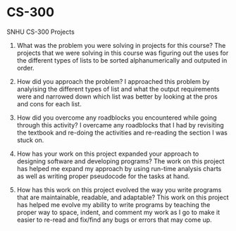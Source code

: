 # CS-300
SNHU CS-300 Projects

1. What was the problem you were solving in projects for this course? 
The projects that we were solving in this course was figuring out the uses for the different types of lists to be sorted alphanumerically and outputed in order.

2. How did you approach the problem? 
I approached this problem by analyising the different types of list and what the output requirements were and narrowed down which list was better by looking at the pros and cons for each list.

3. How did you overcome any roadblocks you encountered while going through this activity?
I overcame any roadblocks that I had by revisiting the textbook and re-doing the activities and re-reading the section I was stuck on.

4. How has your work on this project expanded your approach to designing software and developing programs?
The work on this project has helped me expand my approach by using run-time analysis charts as well as writing proper pseudocode for the tasks at hand.

5. How has this work on this project evolved the way you write programs that are maintainable, readable, and adaptable?
This work on this project has helped me evolve my ability to write programs by teaching the proper way to space, indent, and comment my work as I go to make it easier to re-read and fix/find any bugs or errors that may come up.
